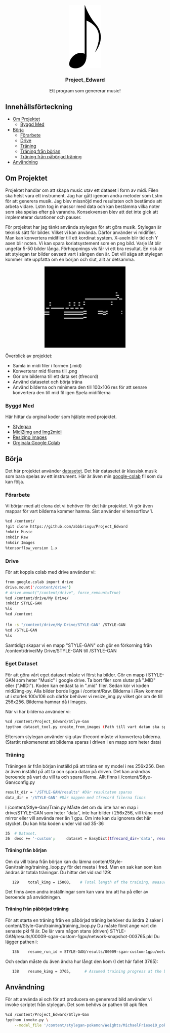 
<!-- PROJECT SHIELDS -->
<!--
** I'm using markdown "reference style" links for readability.
*** Reference links are enclosed in brackets [ ] instead of parentheses ( ).
*** See the bottom of this document for the declaration of the reference variables
*** for contributors-url, forks-url, etc. This is an optional, concise syntax you may use.
*** https://www.markdownguide.org/basic-syntax/#reference-style-links
-->
<!-- PROJECT LOGO -->
<br />
<p align="center">
  <a href="https://github.com/othneildrew/Best-README-Template">
    <img src="img/music_notes_PNG64.png" alt="logo" width="100" height="200">
  </a>

  <h3 align="center">Project_Edward</h3>

  <p align="center">
    Ett program som genererar music!




<!-- TABLE OF CONTENTS -->
## Innehållsförteckning

* [Om Projektet](#om-projektet)
  * [Byggd Med](#byggd-med)
* [Börja](#börja)
  * [Förarbete](#förarbete)
  * [Drive](#drive)
  * [Träning](#träning)
  * [Träning från början](#träning-från-början)
  * [Träning från påbörjad träning](#träning-från-påbörjad-träning)
* [Användning](#användning)



<!-- ABOUT THE PROJECT -->
## Om Projektet

Projektet handlar om att skapa music utav ett dataset i form av midi. Filen ska helst vara ett instrument. Jag har gått igenom andra metoder som Lstm för att generera musik. Jag blev missnöjd med resultaten och bestämde att arbeta vidare. Lstm tog in massor med data och kan bestämma vilka noter som ska spelas efter på varandra. Konsekvensen blev att det inte gick att implemeterar durationer och pauser. 

För projektet har jag tänkt använda stylegan för att göra musik. Stylegan är teknisk sätt för bilder. Vilket vi kan använda. Därför använder vi midifiler. Man kan konvertera midifiler till ett kordinat system. X-axeln blir tid och Y axen blir noten. Vi kan spara koriatsystement som en png bild. Varje låt blir ungefär 5-50 bilder långa. Förhoppnings vis får vi ett bra resultat. En risk är att stylegan tar bilder oavsett vart i sången den är. Det vill säga att stylegan kommer inte uppfatta om en början och slut, allt är detsamma. 

<p align="center">
  <a href="https://github.com/othneildrew/Best-README-Template">
    <img src="img/210appass_1_Piano_6.png" alt="logo" width="256" height="256">
</a>

Överblick av projektet:
* Samla in midi filer i formen (.mid) 
* Konverterar mid filerna till .png
* Gör om bilderna till ett data set (tfrecord) 
* Använd datasetet och börja träna
* Använd bilderna och minimera den till 100x106 res för att senare konvertera den till mid fil igen
Spela midifilerna

### Byggd Med
Här hittar du orginal koder som hjälpte med projektet.
* [Stylegan](https://github.com/t04glovern/stylegan-pokemon)
* [Midi2img and Img2midi](https://github.com/mathigatti/midi2img)
* [Resizing images](https://auth0.com/blog/image-processing-in-python-with-pillow/)
* [Orginala Google Colab](https://colab.research.google.com/drive/1zPmnBwNix4wSARUZ9izE92t6TjzVqN2P#scrollTo=zh3adHVfo7yj)



<!-- GETTING STARTED -->
## Börja

Det här projektet använder [datasetet](https://www.kaggle.com/soumikrakshit/classical-music-midi). Det här datasetet är klassisk musik som bara spelas av ett instrument. 
Här är även min [google-colab](https://colab.research.google.com/drive/1HbpWlQ8gaTG6c4ps7POXD-sSs-6mbWLg#scrollTo=JF1mwki7pjZc) fil som du kan följa.

### Förarbete

Vi börjar med att clona det vi behöver för det här projektet. Vi gör även mappar för vart bilderna kommer hamna. 
Sist använder vi tensorflow 1.
```sh
%cd /content/
!git clone https://github.com/abbbringu/Project_Edward
!mkdir Music
!mkdir Raw
!mkdir Images
%tensorflow_version 1.x
```

### Drive

För att koppla colab med drive använder vi:
```sh
from google.colab import drive
drive.mount('/content/drive')
# drive.mount("/content/drive", force_remount=True)
%cd /content/drive/My Drive/
!mkdir STYLE-GAN
%ls
%cd /content

!ln -s "/content/drive/My Drive/STYLE-GAN" /STYLE-GAN
%cd /STYLE-GAN
%ls
```
Samtidigt skapar vi en mapp "STYLE-GAN" och gör en förkorning från /content/drive/My Drive/STYLE-GAN till /STYLE-GAN

### Eget Dataset

För att göra vårt eget dataset måste vi först ha bilder. Gör en mapp i STYLE-GAN som heter "Music" i google drive. Ta bort filer som slutar på ".MID" eller (".MIDI"). Koden kan endast ta in ".mid" filer. Sedan kör vi koden midi2img-py. Alla bilder borde ligga i /content/Raw. Bilderna i /Raw kommer ut i storlek 100x106 och därför behöver vi resize_img.py vilket gör om de till 256x256. Bilderna hamnar då i Images. 

När vi har bilderna använder vi:
```sh
%cd /content/Project_Edward/Stlye-Gan
!python dataset_tool.py create_from_images (Path till vart datan ska sparas) (/content/Images/)
```
Eftersom stylegan använder sig utav tfrecord måste vi konvertera bilderna. (Startkt rekomenerat att bilderna sparas i driven i en mapp som heter data)

### Träning

Träningen är från början inställd på att träna en ny model i res 256x256. Den är även inställd på att ta ocn spara datan på driven. Det kan anändras beroende på vart du vill ta och spara filerna. Allt finns i /content/Stlye-Gan/config.py
```sh
result_dir = '/STYLE-GAN/results' #Där resultaten sparas
data_dir = '/STYLE-GAN' #Där mappen med tfrecord filerna finns
```
I /content/Stlye-Gan/Train.py Måste det om du inte har en map i drive/STYLE-GAN som heter "data", inte har bilder i 256x256, vill träna med mirror eller vill använda mer än 1 gpu. Om inte kan du ignorera det här stycket.
Du kan hita koden under vid rad 35-36
```sh
35  # Dataset.
36  desc += '-custom';     dataset = EasyDict(tfrecord_dir='data', resolution=256);              train.mirror_augment = False
```
#### Träning från början
Om du vill träna från början kan du lämna content/Style-Gan/training/training_loop.py för det mesta i fred. Men en sak kan som kan ändras är totala träningar. Du hittar det vid rad 129:
```sh
   129    total_kimg = 15000,    # Total length of the training, measured in thousands of real images.
```
Det finns även andra inställningar som kan vara bra att ha på eller av beroende på anvädningen.

#### Träning från påbörjad träning
För att starta en träning från en påbörjad träning behöver du ändra 2 saker i content/Style-Gan/training/training_loop.py Du måste först ange vart din senaste pkl fil är. De lär vara någon stans (driven) STYLE-GAN/results/00009-sgan-custom-1gpu/network-snapshot-003765.pkl
Du lägger pathen i:
```sh
   136    resume_run_id = STYLE-GAN/results/00009-sgan-custom-1gpu/network-snapshot-003765.pkl
```
Och sedan måste du även ändra hur långt den kom (I det här fallet 3765):
```sh
   138    resume_kimg = 3765,      # Assumed training progress at the beginning. Affects reporting and training schedule.
```



<!-- USAGE EXAMPLES -->
## Användning

För att använda ai och för att producera en genererad bild använder vi invoke scriptet från stylegan. Det som behövs är pathen till apk filen.


```sh
%cd /content/Project_Edward/Stlye-Gan
!python invoke.py \
    --model_file '/content/stylegan-pokemon/Weights/MichaelFriese10_pokemon.pkl'
```
